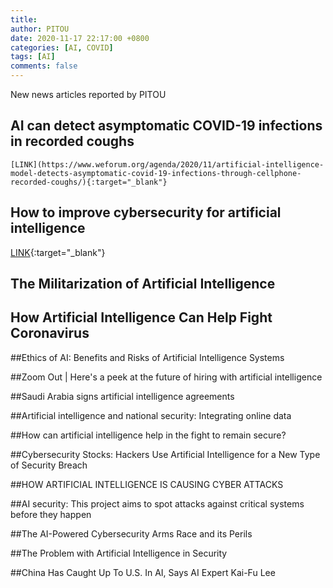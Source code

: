 ```yaml
---
title: 
author: PITOU
date: 2020-11-17 22:17:00 +0800
categories: [AI, COVID]
tags: [AI]
comments: false
---
```


New news articles reported by PITOU

## AI can detect asymptomatic COVID-19 infections in recorded coughs
`[LINK](https://www.weforum.org/agenda/2020/11/artificial-intelligence-model-detects-asymptomatic-covid-19-infections-through-cellphone-recorded-coughs/){:target="_blank"}`

## How to improve cybersecurity for artificial intelligence 
[LINK](https://www.brookings.edu/research/how-to-improve-cybersecurity-for-artificial-intelligence/){:target="_blank"}

## The Militarization of Artificial Intelligence

## How Artificial Intelligence Can Help Fight Coronavirus

##Ethics of AI: Benefits and Risks of Artificial Intelligence Systems

##Zoom Out | Here's a peek at the future of hiring with artificial intelligence

##Saudi Arabia signs artificial intelligence agreements

##Artificial intelligence and national security: Integrating online data

##How can artificial intelligence help in the fight to remain secure?

##Cybersecurity Stocks: Hackers Use Artificial Intelligence for a New Type of Security Breach

##HOW ARTIFICIAL INTELLIGENCE IS CAUSING CYBER ATTACKS

##AI security: This project aims to spot attacks against critical systems before they happen

##The AI-Powered Cybersecurity Arms Race and its Perils

##The Problem with Artificial Intelligence in Security

##China Has Caught Up To U.S. In AI, Says AI Expert Kai-Fu Lee
